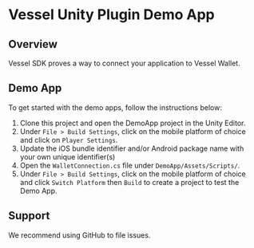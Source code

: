 # Vessel Unity Plugin Demo App

## Overview
Vessel SDK proves a way to connect your application to Vessel Wallet.

## Demo App
To get started with the demo apps, follow the instructions below:

1. Clone this project and open the DemoApp project in the Unity Editor.
2. Under `File > Build Settings`, click on the mobile platform of choice and click on `Player Settings`.
3. Update the iOS bundle identifier and/or Android package name with your own unique identifier(s)
4. Open the `WalletConnection.cs` file under `DemoApp/Assets/Scripts/`.
5. Under `File > Build Settings`, click on the mobile platform of choice and click `Switch Platform` then `Build` to create a project to test the Demo App.

## Support
We recommend using GitHub to file issues.
